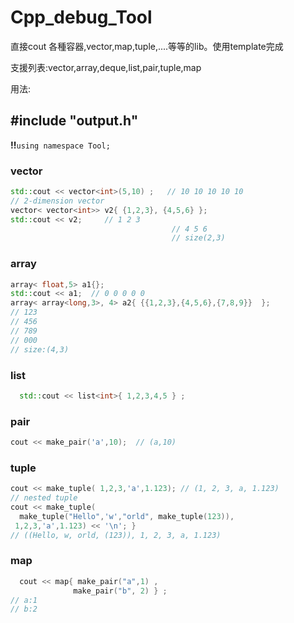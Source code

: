 # Cpp_debug_Tool
直接cout 各種容器,vector,map,tuple,....等等的lib。使用template完成

支援列表:vector,array,deque,list,pair,tuple,map

用法:

##   #include "output.h"

**!!**`using namespace Tool;`

### vector

```cpp
std::cout << vector<int>(5,10) ;   // 10 10 10 10 10
// 2-dimension vector
vector< vector<int>> v2{ {1,2,3}, {4,5,6} }; 
std::cout << v2;	 // 1 2 3
									// 4 5 6
									// size(2,3)
```

### array

```cpp
array< float,5> a1{};
std::cout << a1;  // 0 0 0 0 0
array< array<long,3>, 4> a2{ {{1,2,3},{4,5,6},{7,8,9}}  };                                           std::cout << a2;
// 123
// 456
// 789
// 000
// size:(4,3)
```

### list

```cpp
  std::cout << list<int>{ 1,2,3,4,5 } ;                                                                   // 1->2->3->4->5
```
### pair

```cpp
cout << make_pair('a',10);  // (a,10)
```
### tuple

```cpp
cout << make_tuple( 1,2,3,'a',1.123); // (1, 2, 3, a, 1.123)
// nested tuple
cout << make_tuple(
  make_tuple("Hello",'w',"orld", make_tuple(123)),
 1,2,3,'a',1.123) << '\n'; }
// ((Hello, w, orld, (123)), 1, 2, 3, a, 1.123)
```

### map

```cpp
  cout << map{ make_pair("a",1) ,
              make_pair("b", 2) } ;
// a:1
// b:2
```

